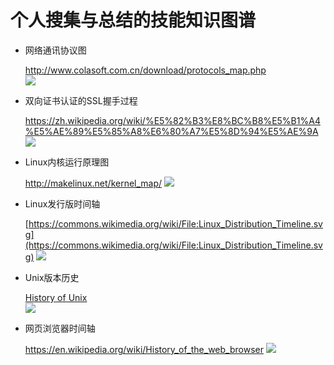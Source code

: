 # 个人搜集与总结的技能知识图谱

- 网络通讯协议图

    http://www.colasoft.com.cn/download/protocols_map.php  
    ![](http://www.colasoft.com.cn/wp-content/uploads/2016/06/colasoft-protocol-map1-2019-1-1280x836.png)

- 双向证书认证的SSL握手过程

    https://zh.wikipedia.org/wiki/%E5%82%B3%E8%BC%B8%E5%B1%A4%E5%AE%89%E5%85%A8%E6%80%A7%E5%8D%94%E5%AE%9A
    ![](https://upload.wikimedia.org/wikipedia/commons/a/ae/SSL_handshake_with_two_way_authentication_with_certificates.svg)

- Linux内核运行原理图

    http://makelinux.net/kernel_map/
    ![](http://makelinux.net/kernel_map/LKM3_2048.png)

- Linux发行版时间轴

    [https://commons.wikimedia.org/wiki/File:Linux_Distribution_Timeline.svg](https://commons.wikimedia.org/wiki/File:Linux_Distribution_Timeline.svg)
    ![](https://upload.wikimedia.org/wikipedia/commons/1/1b/Linux_Distribution_Timeline.svg)

- Unix版本历史

    [History of Unix](https://en.wikipedia.org/wiki/History_of_Unix)  
    ![](https://upload.wikimedia.org/wikipedia/commons/7/77/Unix_history-simple.svg)

- 网页浏览器时间轴

    https://en.wikipedia.org/wiki/History_of_the_web_browser
    ![](https://upload.wikimedia.org/wikipedia/commons/7/74/Timeline_of_web_browsers.svg)
